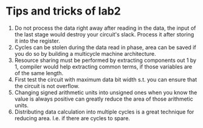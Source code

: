 # Tips and tricks of lab2
1. Do not process the data right away after reading in the data, the input of the last stage would destroy your circuit's slack. Process it after storing it into the register.
2. Cycles can be stolen during the data read in phase, area can be saved if you do so by building a multicycle machine architecture.
3. Resource sharing must be performed by extracting components out 1 by 1, compiler would help extracting common terms, if those variables are of the same length.
4. First test the circuit with maximum data bit width s.t. you can ensure that the circuit is not overflow.
5. Changing signed arithmetic units into unsigned ones when you know the value is always positive can greatly reduce the area of those arithmetic units.
6. Distributing data calculation into multiple cycles is a great technique for reducing area. I.e. if there are cycles to spare.
